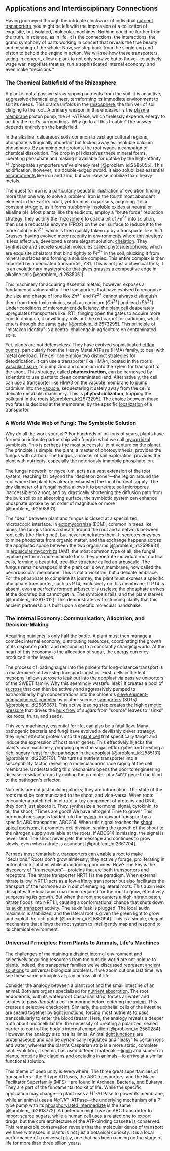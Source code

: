 ## Applications and Interdisciplinary Connections

Having journeyed through the intricate clockwork of individual [nutrient transporters](@article_id:178533), you might be left with the impression of a collection of exquisite, but isolated, molecular machines. Nothing could be further from the truth. In science, as in life, it is the connections, the interactions, the grand symphony of parts working in concert that reveals the true beauty and meaning of the whole. Now, we step back from the single cog and piston to behold the engine in action. We will see how these transporters, acting in concert, allow a plant to not only survive but to thrive—to actively wage war, negotiate treaties, run a sophisticated internal economy, and even make “decisions.”

### The Chemical Battlefield of the Rhizosphere

A plant is not a passive straw sipping nutrients from the soil. It is an active, aggressive chemical engineer, terraforming its immediate environment to suit its needs. This drama unfolds in the [rhizosphere](@article_id:168923), the thin veil of soil clinging to the root. A primary weapon in this endeavor is the [plasma membrane](@article_id:144992) proton pump, the $H^+$-ATPase, which tirelessly expends energy to acidify the root’s surroundings. Why go to all this trouble? The answer depends entirely on the battlefield.

In the alkaline, calcareous soils common to vast agricultural regions, phosphate is tragically abundant but locked away as insoluble calcium phosphates. By pumping out protons, the root wages a campaign of chemical dissolution. The drop in pH dissolves these mineral forms, liberating phosphate and making it available for uptake by the high-affinity $H^+$/phosphate [symporters](@article_id:162182) we’ve already met [@problem_id:2585055]. This acidification, however, is a double-edged sword. It also solubilizes essential [micronutrients](@article_id:146418) like iron and zinc, but can likewise mobilize toxic heavy metals.

The quest for iron is a particularly beautiful illustration of evolution finding more than one way to solve a problem. Iron is the fourth most abundant element in the Earth’s crust, yet for most organisms, acquiring it is a constant struggle, as it forms stubbornly insoluble oxides at neutral or alkaline pH. Most plants, like the eudicots, employ a "brute force" reduction strategy: they acidify the [rhizosphere](@article_id:168923) to coax a bit of $Fe^{3+}$ into solution, then use a reductase enzyme (FRO2) on the cell surface to reduce it to the more soluble $Fe^{2+}$, which is then quickly taken up by a transporter like IRT1. Grasses, having evolved more recently in environments where this strategy is less effective, developed a more elegant solution: [chelation](@article_id:152807). They synthesize and secrete special molecules called phytosiderophores, which are exquisite chelators that bind tightly to $Fe^{3+}$ in the soil, plucking it from mineral surfaces and forming a soluble complex. This entire complex is then imported by a dedicated transporter, YS1. This is not just a chemical trick; it is an evolutionary masterstroke that gives grasses a competitive edge in alkaline soils [@problem_id:2585051].

This machinery for acquiring essential metals, however, exposes a fundamental vulnerability. The transporters that have evolved to recognize the size and charge of ions like $Zn^{2+}$ and $Fe^{2+}$ cannot always distinguish them from their toxic mimics, such as cadmium ($Cd^{2+}$) and lead ($Pb^{2+}$). Under conditions of micronutrient deficiency, the [plant cell](@article_id:274736) desperately upregulates transporters like IRT1, flinging open the gates to acquire more iron. In doing so, it unwittingly rolls out the red carpet for cadmium, which enters through the same gate [@problem_id:2573295]. This principle of "mistaken identity" is a central challenge in agriculture on contaminated soils.

Yet, plants are not defenseless. They have evolved sophisticated [efflux pumps](@article_id:142005), particularly from the Heavy Metal ATPase (HMA) family, to deal with metal overload. The cell can employ two distinct strategies for detoxification. It can use a transporter like HMA4, located in the root's [vascular tissue](@article_id:142709), to pump zinc and cadmium into the xylem for transport to the shoot. This strategy, called **phytoextraction**, can be harnessed by scientists to use plants to clean contaminated land. Alternatively, the cell can use a transporter like HMA3 on the vacuole membrane to pump cadmium into the [vacuole](@article_id:147175), sequestering it safely away from the cell's delicate metabolic machinery. This is **phytostabilization**, trapping the pollutant in the roots [@problem_id:2573295]. The choice between these two fates is decided at the membrane, by the specific [localization](@article_id:146840) of a transporter.

### A World Wide Web of Fungi: The Symbiotic Solution

Why do all the work yourself? For hundreds of millions of years, plants have formed an intimate partnership with fungi in what we call [mycorrhizal symbiosis](@article_id:147189). This is perhaps the most successful joint venture on the planet. The principle is simple: the plant, a master of photosynthesis, provides the fungus with carbon. The fungus, a master of soil exploration, provides the plant with nutrients, especially the notoriously immobile phosphate ion.

The fungal network, or mycelium, acts as a vast extension of the root system, reaching far beyond the "depletion zone"—the region around the root where the plant has already exhausted the local nutrient supply. The tiny diameter of a fungal hypha allows it to penetrate soil micropores inaccessible to a root, and by drastically shortening the diffusion path from the bulk soil to an absorbing surface, the symbiotic system can enhance phosphate uptake by an order of magnitude or more [@problem_id:2598631].

The "deal" between plant and fungus is closed at a specialized, microscopic interface. In [ectomycorrhiza](@article_id:201570) (ECM), common in trees like pines, the fungus forms a sheath around the root and a network between root cells (the Hartig net), but never penetrates them. It secretes enzymes to mine phosphate from organic matter, and the exchange happens across the apoplastic space between the two organisms [@problem_id:2598631]. In [arbuscular mycorrhiza](@article_id:155008) (AM), the most common type of all, the fungal hyphae perform a more intimate trick: they penetrate individual root cortical cells, forming a beautiful, tree-like structure called an arbuscule. The fungus remains wrapped in the plant cell's own membrane, now called the periarbuscular membrane. This is not a violation, but a delicate embrace. For the phosphate to complete its journey, the plant must express a specific phosphate transporter, such as PT4, exclusively on this membrane. If PT4 is absent, even a perfectly formed arbuscule is useless; the phosphate arrives at the doorstep but cannot get in. The symbiosis fails, and the plant starves [@problem_id:2817012]. This demonstrates with stunning clarity that this ancient partnership is built upon a specific molecular handshake.

### The Internal Economy: Communication, Allocation, and Decision-Making

Acquiring nutrients is only half the battle. A plant must then manage a complex internal economy, distributing resources, coordinating the growth of its disparate parts, and responding to a constantly changing world. At the heart of this economy is the allocation of sugar, the energy currency produced in the leaves.

The process of loading sugar into the phloem for long-distance transport is a masterpiece of two-step transport logistics. First, cells in the leaf [mesophyll](@article_id:174590) allow [sucrose](@article_id:162519) to leak out into the [apoplast](@article_id:260276) via passive uniporters of the SWEET family. Why this seemingly wasteful leak? It creates a pool of [sucrose](@article_id:162519) that can then be actively and aggressively pumped to extraordinarily high concentrations into the phloem's [sieve element-companion cell complex](@article_id:148537) by proton-sucrose [symporters](@article_id:162182) (SUTs) [@problem_id:2585067]. This active loading step creates the high [osmotic pressure](@article_id:141397) that drives the [bulk flow](@article_id:149279) of sugars from "source" leaves to "sinks" like roots, fruits, and seeds.

This very machinery, essential for life, can also be a fatal flaw. Many pathogenic bacteria and fungi have evolved a devilishly clever strategy: they inject effector proteins into the [plant cell](@article_id:274736) that specifically target and induce the expression of host `SWEET` genes. This effectively hijacks the plant's own machinery, propping open the sugar efflux gates and creating a rich, sugary feast for the pathogen in the apoplast [@problem_id:2585131] [@problem_id:2285179]. This turns a nutrient transporter into a susceptibility factor, revealing a molecular arms race raging at the cell membrane. Understanding this mechanism opens the door to engineering disease-resistant crops by editing the promoter of a `SWEET` gene to be blind to the pathogen's effector.

Nutrients are not just building blocks; they are information. The state of the roots must be communicated to the shoot, and vice-versa. When roots encounter a patch rich in nitrate, a key component of proteins and DNA, they don't just absorb it. They synthesize a hormonal signal, cytokinin, to tell the shoot, "Times are good! We have nitrogen! Time to grow!" This hormonal message is loaded into the [xylem](@article_id:141125) for upward transport by a specific ABC transporter, ABCG14. When this signal reaches the [shoot apical meristem](@article_id:167513), it promotes cell division, scaling the growth of the shoot to the nitrogen supply available at the roots. If ABCG14 is missing, the signal is never sent. The shoot never gets the message and continues to grow slowly, even when nitrate is abundant [@problem_id:2661704].

Perhaps most remarkably, transporters can enable a root to make "decisions." Roots don't grow aimlessly; they actively forage, proliferating in nutrient-rich patches while abandoning poor ones. How? The key is the discovery of "transceptors"—proteins that are both transporters and receptors. The nitrate transporter NRT1.1 is the paradigm. When external nitrate is low, NRT1.1 acts as a low-affinity transporter but also facilitates the transport of the hormone auxin *out* of emerging lateral roots. This auxin leak dissipates the local auxin maximum required for the root to grow, effectively suppressing its growth. But when the root encounters a high-nitrate patch, nitrate floods into NRT1.1, causing a conformational change that shuts down its [auxin transport](@article_id:262213) activity. The auxin leak is plugged. The local auxin maximum is stabilized, and the lateral root is given the green light to grow and exploit the rich patch [@problem_id:2585094]. This is a simple, elegant mechanism that allows the root system to intelligently map and respond to its chemical environment.

### Universal Principles: From Plants to Animals, Life's Machines

The challenges of maintaining a distinct internal environment and selectively acquiring resources from the outside world are not unique to plants. Indeed, the transporter families we've discussed represent [ancient solutions](@article_id:185109) to universal biological problems. If we zoom out one last time, we see these same principles at play across all of life.

Consider the analogy between a plant root and the small intestine of an animal. Both are organs specialized for [nutrient absorption](@article_id:137070). The root endodermis, with its waterproof Casparian strip, forces all water and solutes to pass *through* a cell membrane before entering the [xylem](@article_id:141125). This creates a selective checkpoint. Similarly, the epithelial cells of the intestine are sealed together by [tight junctions](@article_id:143045), forcing most nutrients to pass transcellularly to enter the bloodstream. Here, the analogy reveals a deeper truth about multicellular life: the necessity of creating a polarized, sealed barrier to control the body's internal composition [@problem_id:2560284]. However, the analogy also has its limits. Animal [tight junctions](@article_id:143045) are proteinaceous and can be dynamically regulated and "leaky" to certain ions and water, whereas the plant's Casparian strip is a more static, complete seal. Evolution, it seems, has used different materials—[lignin](@article_id:145487) and suberin in plants, proteins like [claudins](@article_id:162593) and occludins in animals—to arrive at a similar functional solution.

This theme of deep unity is everywhere. The three great superfamilies of transporters—the P-type ATPases, the ABC transporters, and the Major Facilitator Superfamily (MFS)—are found in Archaea, Bacteria, and Eukarya. They are part of the fundamental toolkit of life. While the specific application may change—a plant uses a $H^+$-ATPase to power its membrane, while an animal uses a $Na^+/K^+$-ATPase—the underlying mechanism of a P-type pump with its [phosphorylated intermediate](@article_id:147359) is the same [@problem_id:2618772]. A bacterium might use an ABC transporter to import scarce sugars, while a human cell uses a related one to export drugs, but the core architecture of the ATP-binding cassette is conserved. This remarkable conservation reveals that the molecular dance of transport we have witnessed in plants is not just a botanical curiosity. It is a local performance of a universal play, one that has been running on the stage of life for more than three billion years.
